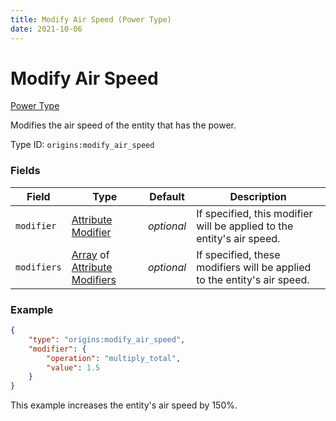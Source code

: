 ```yaml
---
title: Modify Air Speed (Power Type)
date: 2021-10-06
---
```


# Modify Air Speed

[Power Type](../power_types.md)

Modifies the air speed of the entity that has the power.

Type ID: `origins:modify_air_speed`

### Fields

Field | Type | Default | Description
------|------|---------|-------------
`modifier` | [Attribute Modifier](../types/data_types/attribute_modifier.md) | _optional_ | If specified, this modifier will be applied to the entity's air speed.
`modifiers` | [Array](../types/data_types/array.md) of [Attribute Modifiers](../types/data_types/attribute_modifier.md) | _optional_ | If specified, these modifiers will be applied to the entity's air speed.

### Example
```json
{
    "type": "origins:modify_air_speed",
    "modifier": {
        "operation": "multiply_total",
        "value": 1.5
    }
}
```
This example increases the entity's air speed by 150%.